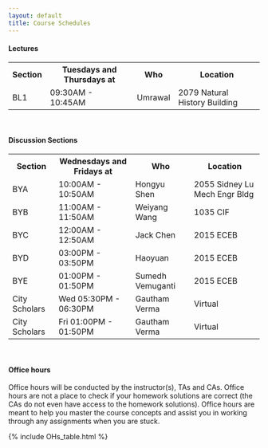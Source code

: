 ```yaml
---
layout: default
title: Course Schedules
---
```


<!-- Under Construction. There will be no office hours during the first week (use Piazza). We'll begin OHs on Jan. 22. -->

#### Lectures

<table id="customers">
  <tr>
    <th> Section </th>
    <th> Tuesdays and Thursdays at </th>
    <th> Who </th>
    <th> Location </th>
  </tr>
  <tr>
    <td> BL1 </td>
    <td> 09:30AM - 10:45AM </td>
    <td> Umrawal </td>
    <td> 2079 Natural History Building </td>
  </tr>
</table>
&nbsp;

#### Discussion Sections
<table id="customers">
  <tr>
    <th> Section </th>
    <th> Wednesdays and Fridays at </th>
    <th> Who </th>
    <th> Location </th>
  </tr>
  <tr>
    <td> BYA </td>
    <td> 10:00AM - 10:50AM </td>
    <td> Hongyu Shen </td>
    <td> 2055 Sidney Lu Mech Engr Bldg </td>
  </tr>
  <tr>
    <td> BYB </td>
    <td> 11:00AM - 11:50AM </td>
    <td> Weiyang Wang </td>
    <td> 1035 CIF </td>
  </tr>
  <tr>
    <td> BYC </td>
    <td> 12:00AM - 12:50AM </td>
    <td> Jack Chen </td>
    <td> 2015 ECEB </td>
  </tr>
  <tr>
    <td> BYD </td>
    <td> 03:00PM - 03:50PM </td>
    <td> Haoyuan </td>
    <td> 2015 ECEB </td>
  </tr>
  <tr>
    <td> BYE </td>
    <td> 01:00PM - 01:50PM </td>
    <td> Sumedh Vemuganti </td>
    <td> 2015 ECEB </td>
  </tr>
  <tr>
    <td> City Scholars </td>
    <td> Wed 05:30PM - 06:30PM </td>
    <td> Gautham Verma </td>
    <td> Virtual </td>
  </tr>
  <tr>
    <td> City Scholars </td>
    <td> Fri 01:00PM - 01:50PM </td>
    <td> Gautham Verma </td>
    <td> Virtual </td>
  </tr>
</table>
&nbsp;

#### Office hours
Office hours will be conducted by the instructor(s), TAs and CAs. Office hours are not a place to check if your homework solutions are correct (the CAs do not even have access to the homework solutions). Office hours are meant to help you master the course concepts and assist you in working through any assignments when you are stuck. 

<!-- <span style="color:#FFA500">**Please note that the office hours for Tuesday (Jack) & Thursday (Sumedh) are adjusted to 11:15am - 12:15pm** -->

{% include OHs_table.html %}


